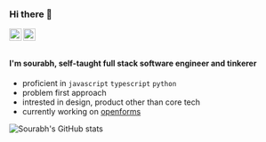 ### Hi there 👋


<a href="https://twitter.com/sourabh280598">
  <img align="left" alt="Sourabh kumar | Twitter" width="22px" src="https://raw.githubusercontent.com/peterthehan/peterthehan/master/assets/twitter.svg" />
</a>
<a href="https://www.linkedin.com/in/biku1998/">
  <img align="left" alt="Sourabh's LinkedIN" width="22px" src="https://raw.githubusercontent.com/peterthehan/peterthehan/master/assets/linkedin.svg" />
</a>
</br></br>

#### I'm sourabh, self-taught full stack software engineer and tinkerer

- proficient in `javascript` `typescript` `python`
- problem first approach
- intrested in design, product other than core tech
- currently working on [openforms](https://www.openforms.in)

![Sourabh's GitHub stats](https://github-readme-stats.vercel.app/api?username=biku1998&show_icons=true&theme=onedark)

